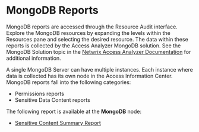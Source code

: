 # MongoDB Reports

MongoDB reports are accessed through the Resource Audit interface. Explore the MongoDB resources by
expanding the levels within the Resources pane and selecting the desired resource. The data within
these reports is collected by the Access Analyzer MongoDB solution. See the MongoDB Solution topic
in the
[Netwrix Access Analyzer Documentation](https://helpcenter.netwrix.com/category/accessanalyzer) for
additional information.

A single MongoDB Server can have multiple instances. Each instance where data is collected has its
own node in the Access Information Center. MongoDB reports fall into the following categories:

- Permissions reports
- Sensitive Data Content reports

The following report is available at the **MongoDB** node:

- [Sensitive Content Summary Report](/docs/accessinformationcenter/12.0/access/informationcenter/resourceaudit/mongodb/sensitivecontentsummary.md)
